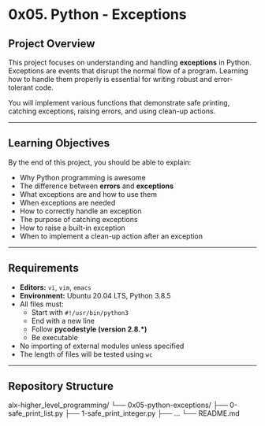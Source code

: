 # 0x05. Python - Exceptions

## Project Overview
This project focuses on understanding and handling **exceptions** in Python. Exceptions are events that disrupt the normal flow of a program. Learning how to handle them properly is essential for writing robust and error-tolerant code.  

You will implement various functions that demonstrate safe printing, catching exceptions, raising errors, and using clean-up actions.

---

## Learning Objectives
By the end of this project, you should be able to explain:

- Why Python programming is awesome  
- The difference between **errors** and **exceptions**  
- What exceptions are and how to use them  
- When exceptions are needed  
- How to correctly handle an exception  
- The purpose of catching exceptions  
- How to raise a built-in exception  
- When to implement a clean-up action after an exception  

---

## Requirements
- **Editors:** `vi`, `vim`, `emacs`  
- **Environment:** Ubuntu 20.04 LTS, Python 3.8.5  
- All files must:  
  - Start with `#!/usr/bin/python3`  
  - End with a new line  
  - Follow **pycodestyle (version 2.8.\*)**  
  - Be executable  
- No importing of external modules unless specified  
- The length of files will be tested using `wc`  

---

## Repository Structure
alx-higher_level_programming/
└── 0x05-python-exceptions/
├── 0-safe_print_list.py
├── 1-safe_print_integer.py
├── ...
└── README.md


